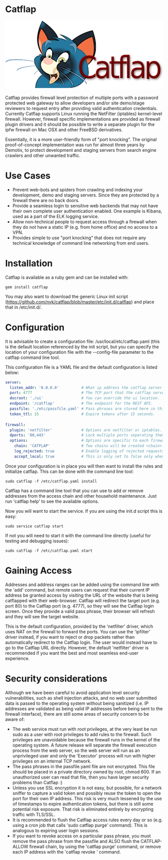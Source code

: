 Catflap
=======
![alt catflap](https://raw.githubusercontent.com/nyk/catflap/master/ui/images/catflap.png)

Catflap provides firewall level protection of multiple ports with a password
protected web gateway to allow developers and/or site demo/stage reviewers to
request entry after providing valid authentication credentials. Currently Catflap
supports Linux running the NetFilter (iptables) kernel-level firewall. However,
firewall specific implementations are provided as firewall plugin drivers and it
should be possible to write a separate plugin for the ipfw firewall on Mac OSX
and other FreeBSD derivatives.

Essentially, it is a more user-friendly form of "port knocking". The original
proof-of-concept implementation was run for almost three years by Demotix, to
protect development and staging servers from search engine crawlers and other
unwanted traffic.

# Use Cases
- Prevent web-bots and spiders from crawling and indexing your development,
  demo and staging servers. Since they are protected by a firewall there are no
  back doors.
- Provide a seamless login to sensitive web backends that may not have their own
  complete user authentication enabled. One example is Kibana, used as a part of
  the ELK logging service.
- Allow non-technical people to request access through a firewall when they do
  not have a static IP (e.g. from home office) and no access to a VPN.
- Provides simple to use "port knocking" that does not require any technical
  knowledge of command line networking from end users.

# Installation
Catflap is available as a ruby gem and can be installed with:

```
gem install catflap
```

You may also want to download the generic Linux init script
(https://github.com/nyk/catflap/blob/master/etc/init.d/catflap) and place that
in /etc/init.d/.

# Configuration
It is advisable to create a configuration file: /usr/local/etc/catflap.yaml
(this is the default location referenced by the init script, but you can specify
the location of your configuration file with the --config-file parameter to
the catflap command line tool.

This configuration file is a YAML file and the default configuration is listed
below:

```YAML
server:
  listen_addr: '0.0.0.0'          # What ip address the catflap server should listen on.
  port: 4777                      # The TCP port that the catflap server listens on.
  docroot: './ui'                 # You can override the ui location.
  endpoint: '/catflap'            # The endpoint for the REST API.
  passfile: './etc/passfile.yaml' # Pass phrases are stored here in this file.
  token_ttl: 15                   # Expire tokens after 15 seconds.

firewall:
  plugin: 'netfilter'             # Options are netfilter or iptables.
  dports: '80,443'                # Lock multiple ports separating them by commas.
  options:                        # Options are specific to each firewall plugin driver.
    chain: 'CATFLAP'              # Two chains will be created <chain>-ALLOW & <chain>-DENY.
    log_rejected: true            # Enable logging of rejected requests.
    accept_local: true            # This is only set to false only when developers are testing catflap.
```

Once your configuration is in place you will then want to install the rules and
initialize catflap. This can be done with the command line tool:

```
sudo catflap -f /etc/catflap.yaml install
```

Catflap has a command line tool that you can use to add or remove addresses from
the access chain and other household maintenance. Just run 'catflap help' to see
the available options.

Now you will want to start the service. If you are using the init.d script this
is easy:

```
sudo service catflap start
```

If not you will need to start it with the command line directly (useful for
testing and debugging issues):
```
sudo catflap -f /etc/catflap.yaml start
```

# Gaining Access
Addresses and address ranges can be added using the command line with the 'add'
command, but remote users can request that their current IP address be granted
access by visiting the URL of the website that is being catflapped with their
web-browser. Catflap will redirect the target port (e.g. port 80) to the
Catflap port (e.g. 4777), so they will see the Catflap login screen. Once they
provide a valid pass phrase, their browser will refresh and they will see the
target website.

This is the default configuration, provided by the 'netfilter'
driver, which uses NAT on the firewall to forward the ports. You can use the
'ipfilter' driver instead, if you want to reject or drop packets rather than
automatically redirect to the Catflap login. The user would instead have to go
to the Catflap URL directly. However, the default 'netfilter' driver is
recommended if you want the best and most seamless end-user experience.

# Security considerations
Although we have been careful to avoid application level security vulnerabilities,
such as shell injection attacks, and no web user submitted data is passed to the
operating system without being sanitized (i.e. IP addresses are validated as being
valid IP addresses before being sent to the firewall interface), there are still
some areas of security concern to be aware of:
- The web service must run with root privileges, at the very least be run sudo
  as a user with root privileges to add rules to the firewall. Such privileges are
  unavoidable because the firewall runs in the kernel of the operating system.
  A future release will separate the firewall execution process from the web
  server, so the web server will run as an unprivileged user and only the
  'Executor' process will run with higher privileges on an internal TCP network.
- The pass phrases in the passfile.yaml file are not encrypted. This file should
  be placed in a private directory owned by root, chmod 600. If an unauthorized user
  can read that file, then you have larger security problems than Catflap :)
- Unless you use SSL encryption it is not easy, but possible, for a network sniffer to capture
  a valid token and possibly reuse the token to open the port for their own IP
  address. This risk is very much lessened by the use of timestamps to expire
  authentication tokens, but there is still some potential risk exposure. That
  risk is eliminated entirely by encrypting traffic with TLS/SSL.
- It is recommended to flush the Catflap access rules every day or so (e.g. using
  a cron job that calls 'sudo catflap purge' command). This is analogous to expiring
  user login sessions.
- If you want to revoke access on a particular pass phrase, you must remove the
  pass phrase from the passfile and ALSO flush the CATFLAP-ALLOW firewall chain, by
  using the 'catflap purge' command, or remove each IP address with the
  'catflap revoke <ip>' command.
